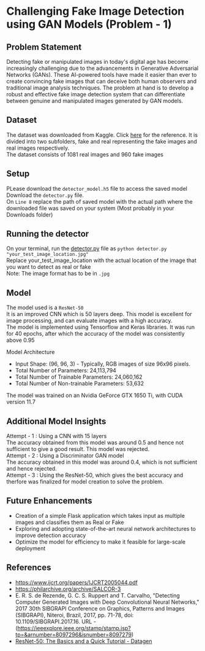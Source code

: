 # Challenging Fake Image Detection using GAN Models (Problem - 1)
## Problem Statement
Detecting fake or manipulated images in today's digital age has become increasingly
challenging due to the advancements in Generative Adversarial Networks (GANs). These
AI-powered tools have made it easier than ever to create convincing fake images that can
deceive both human observers and traditional image analysis techniques. The problem at hand
is to develop a robust and effective fake image detection system that can differentiate between
genuine and manipulated images generated by GAN models.

## Dataset
The dataset was downloaded from Kaggle. Click [here](https://www.kaggle.com/datasets/uditsharma72/real-vs-fake-faces) for the reference.
It is divided into two subfolders, fake and real representing the fake images and real images respectively.  
The dataset consists of 1081 real images and 960 fake images

## Setup
PLease download the `detector_model.h5` file to access the saved model  
Download the `detector.py` file.   
On `Line 8` replace the path of saved model with the actual path where the downloaded file was saved on your system (Most probably in your Downloads folder)

## Running the detector
On your terminal, run the [detector.py](https://github.com/fuzail1011/fake_detect_system/blob/nothemain/detector.py) file as `python detector.py "your_test_image_location.jpg"`  
Replace your_test_image_location with the actual location of the image that you want to detect as real or fake  
Note: The image format has to be in `.jpg`

## Model
The model used is a `ResNet-50`  
It is an improved CNN which is 50 layers deep. This model is excellent for image processing, and can evaluate images with a high accuracy.  
The model is implemented using Tensorflow and Keras libraries. It was run for 40 epochs, after which the accuracy of the model was consistently above 0.95

Model Architecture  
- Input Shape: (96, 96, 3) - Typically, RGB images of size 96x96 pixels.
- Total Number of Parameters: 24,113,794
- Total Number of Trainable Parameters: 24,060,162
- Total Number of Non-trainable Parameters: 53,632

The model was trained on an Nvidia GeForce GTX 1650 Ti, with CUDA version 11.7  

## Additional Model Insights
Attempt - 1 : Using a CNN with 15 layers  
The accuracy obtained from this model was around 0.5 and hence not sufficient to give a good result. This model was rejected.  
Attempt - 2 : Using a Discriminator GAN model  
The accuracy obtained in this model was around 0.4, which is not sufficient and hence rejected.  
Attempt - 3 : Using the ResNet-50, which gives the best accuracy and therfore was finalized for model creation to solve the problem.  

## Future Enhancements
- Creation of a simple Flask application which takes input as multiple images and classifies them as Real or Fake
- Exploring and adopting state-of-the-art neural network architectures to improve detection accuracy
- Optimize the model for efficiency to make it feasible for large-scale deployment  

## References  
- https://www.ijcrt.org/papers/IJCRT2005044.pdf
- https://philarchive.org/archive/SALCOR-3
- E. R. S. de Rezende, G. C. S. Ruppert and T. Carvalho, "Detecting Computer Generated Images with Deep Convolutional Neural Networks," 2017 30th SIBGRAPI Conference on Graphics, Patterns and Images (SIBGRAPI), Niteroi, Brazil, 2017, pp. 71-78, doi: 10.1109/SIBGRAPI.2017.16.  URL - (https://ieeexplore.ieee.org/stamp/stamp.jsp?tp=&arnumber=8097296&isnumber=8097279)
- [ResNet-50: The Basics and a Quick Tutorial - Datagen](https://datagen.tech/guides/computer-vision/resnet-50/#:~:text=ResNet%2D50%20Architecture,-The%20original%20ResNet&text=It%20provided%20a%20novel%20way,network%20to%20a%20residual%20network.)
